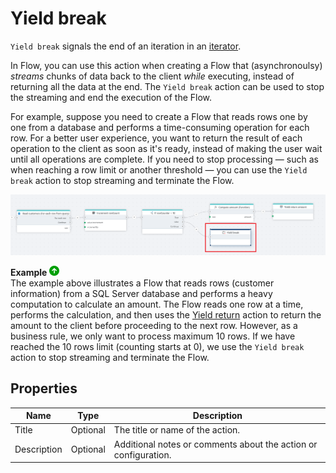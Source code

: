 # Yield break

`Yield break` signals the end of an iteration in an [iterator](https://learn.microsoft.com/en-us/dotnet/csharp/iterators).  

In Flow, you can use this action when creating a Flow that (asynchronoulsy) _streams_ chunks of data back to the client _while_  executing, instead of returning all the data at the end. The `Yield break` action can be used to stop the streaming and end the execution of the Flow.

For example, suppose you need to create a Flow that reads rows one by one from a database and performs a time-consuming operation for each row. For a better user experience, you want to return the result of each operation to the client as soon as it's ready, instead of making the user wait until all operations are complete. If you need to stop processing — such as when reaching a row limit or another threshold — you can use the `Yield break` action to stop streaming and terminate the Flow.

![img](/images/flow/yield-break.png)

**Example** ![img](../../../../images/strz.jpg)  
The example above illustrates a Flow that reads rows (customer information) from a SQL Server database and performs a heavy computation to calculate an amount. The Flow reads one row at a time, performs the calculation, and then uses the [Yield return](yield-return.md) action to return the amount to the client before proceeding to the next row. However, as a business rule, we only want to process maximum 10 rows. If we have reached the 10 rows limit (counting starts at 0), we use the `Yield break` action to stop streaming and terminate the Flow.

## Properties

| Name                      | Type      | Description                                                                       |
| ------------------------- | --------- | --------------------------------------------------------------------------------- |
| Title                     | Optional  | The title or name of the action.                                                  |
| Description               | Optional  | Additional notes or comments about the action or configuration.                   |